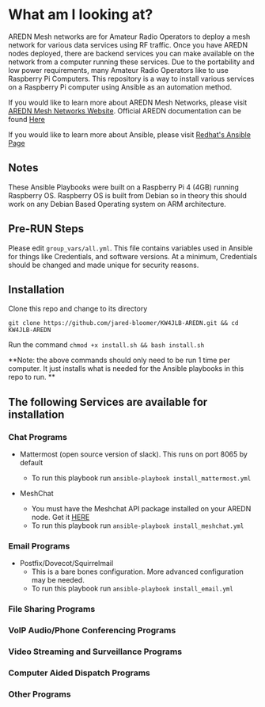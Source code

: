 # What am I looking at?
AREDN Mesh networks are for Amateur Radio Operators to deploy a mesh network for various data services using RF traffic. Once you have AREDN nodes deployed, there are backend services you can make available on the network from a computer running these services. Due to the portability and low power requirements, many Amateur Radio Operators like to use Raspberry Pi Computers. This repository is a way to install various services on a Raspberry Pi computer using Ansible as an automation method. 

If you would like to learn more about AREDN Mesh Networks, please visit [AREDN Mesh Networks Website](https://www.arednmesh.org/). Official AREDN documentation can be found [Here](https://arednmesh.readthedocs.io/en/latest/)

If you would like to learn more about Ansible, please visit [Redhat's Ansible Page](https://www.ansible.com/)

## Notes
These Ansible Playbooks were built on a Raspberry Pi 4 (4GB) running Raspberry OS. Raspberry OS is built from Debian so in theory this should work on any Debian Based Operating system on ARM architecture. 

## Pre-RUN Steps
Please edit `group_vars/all.yml`. This file contains variables used in Ansible for things like Credentials, and software versions. At a minimum, Credentials should be changed and made unique for security reasons. 

## Installation

Clone this repo and change to its directory

`git clone https://github.com/jared-bloomer/KW4JLB-AREDN.git && cd KW4JLB-AREDN`

Run the command `chmod +x install.sh && bash install.sh`

**Note: the above commands should only need to be run 1 time per computer. It just installs what is needed for the Ansible playbooks in this repo to run. **

## The following Services are available for installation

### Chat Programs

* Mattermost (open source version of slack). This runs on port 8065 by default
  * To run this playbook run `ansible-playbook install_mattermost.yml`

* MeshChat
  * You must have the Meshchat API package installed on your AREDN node. Get it [HERE](https://s3.amazonaws.com/aredn/meshchat-api_1.02_all.ipk)
  * To run this playbook run `ansible-playbook install_meshchat.yml`

### Email Programs

* Postfix/Dovecot/Squirrelmail
  * This is a bare bones configuration. More advanced configuration may be needed. 
  * To run this playbook run `ansible-playbook install_email.yml`

### File Sharing Programs

### VoIP Audio/Phone Conferencing Programs

### Video Streaming and Surveillance Programs

### Computer Aided Dispatch Programs

### Other Programs

